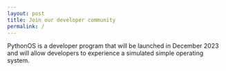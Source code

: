 ```yaml
---
layout: post
title: Join our developer community
permalink: /
---
```


PythonOS is a developer program that will be launched in December 2023 and will allow developers to experience a simulated simple operating system.
